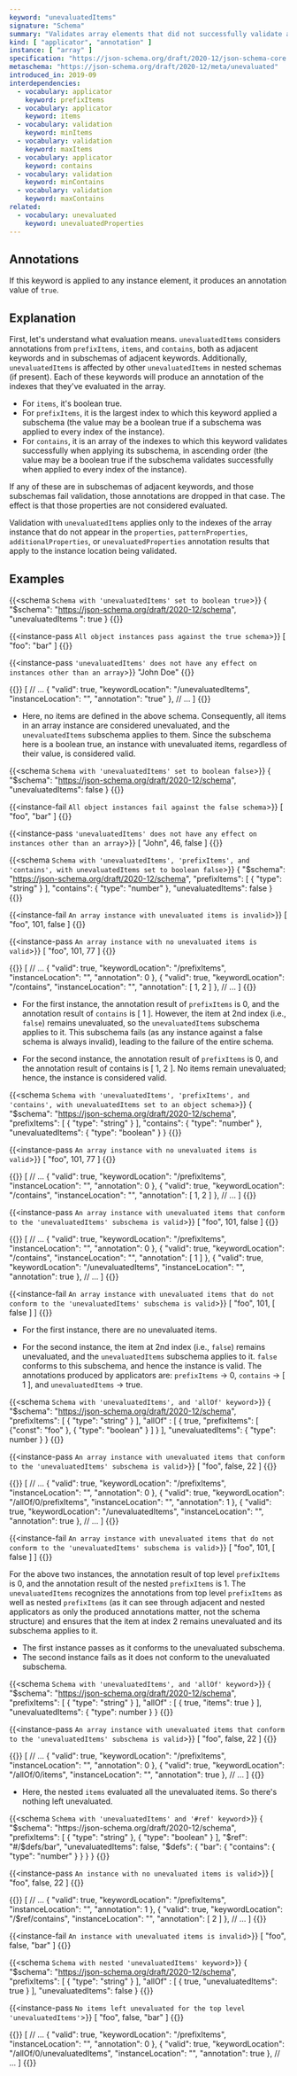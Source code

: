 ```yaml
---
keyword: "unevaluatedItems"
signature: "Schema"
summary: "Validates array elements that did not successfully validate against other standard array applicators."
kind: [ "applicator", "annotation" ]
instance: [ "array" ]
specification: "https://json-schema.org/draft/2020-12/json-schema-core.html#section-11.2"
metaschema: "https://json-schema.org/draft/2020-12/meta/unevaluated"
introduced_in: 2019-09
interdependencies:
  - vocabulary: applicator
    keyword: prefixItems
  - vocabulary: applicator
    keyword: items
  - vocabulary: validation
    keyword: minItems
  - vocabulary: validation
    keyword: maxItems
  - vocabulary: applicator
    keyword: contains
  - vocabulary: validation
    keyword: minContains
  - vocabulary: validation
    keyword: maxContains
related:
  - vocabulary: unevaluated
    keyword: unevaluatedProperties
---
```


Annotations
-----------

If this keyword is applied to any instance element, it produces an annotation value of `true`.

## Explanation

First, let's understand what evaluation means. `unevaluatedItems` considers annotations from `prefixItems`, `items`, and `contains`, both as adjacent keywords and in subschemas of adjacent keywords. Additionally, `unevaluatedItems` is affected by other `unevaluatedItems` in nested schemas (if present). Each of these keywords will produce an annotation of the indexes that they've evaluated in the array.
- For `items`, it's boolean true.
- For `prefixItems`, it is the largest index to which this keyword applied a subschema (the value may be a boolean true if a subschema was applied to every index of the instance).
- For `contains`, it is an array of the indexes to which this keyword validates successfully when applying its subschema, in ascending order (the value may be a boolean true if the subschema validates successfully when applied to every index of the instance).

If any of these are in subschemas of adjacent keywords, and those subschemas fail validation, those annotations are dropped in that case. The effect is that those properties are not considered evaluated.

Validation with `unevaluatedItems` applies only to the indexes of the array instance that do not appear in the `properties`, `patternProperties`, `additionalProperties`, or `unevaluatedProperties` annotation results that apply to the instance location being validated.

## Examples

{{<schema `Schema with 'unevaluatedItems' set to boolean true`>}}
{
  "$schema": "https://json-schema.org/draft/2020-12/schema",
  "unevaluatedItems ": true
}
{{</schema>}}

{{<instance-pass `All object instances pass against the true schema`>}}
[ "foo": "bar" ]
{{</instance-pass>}}

{{<instance-pass `'unevaluatedItems' does not have any effect on instances other than an array`>}}
"John Doe"
{{</instance-pass>}}

{{<instance-annotation>}}
[
  // ...
  {
    "valid": true,
    "keywordLocation": "/unevaluatedItems",
    "instanceLocation": "",
    "annotation": "true"
  },
  // ...
]
{{</instance-annotation>}}
* Here, no items are defined in the above schema. Consequently, all items in an array instance are considered unevaluated, and the `unevaluatedItems` subschema applies to them. Since the subschema here is a boolean true, an instance with unevaluated items, regardless of their value, is considered valid.

{{<schema `Schema with 'unevaluatedItems' set to boolean false`>}}
{
  "$schema": "https://json-schema.org/draft/2020-12/schema",
  "unevaluatedItems": false
}
{{</schema>}}

{{<instance-fail `All object instances fail against the false schema`>}}
[ "foo", "bar" ]
{{</instance-fail>}}

{{<instance-pass `'unevaluatedItems' does not have any effect on instances other than an array`>}}
[ "John", 46, false ]
{{</instance-pass>}}

{{<schema `Schema with 'unevaluatedItems', 'prefixItems', and 'contains', with unevaluatedItems set to boolean false`>}}
{
  "$schema": "https://json-schema.org/draft/2020-12/schema",
  "prefixItems": [ { "type": "string" } ],
  "contains": { "type": "number" },
  "unevaluatedItems": false
}
{{</schema>}}

{{<instance-fail `An array instance with unevaluated items is invalid`>}}
[ "foo", 101, false ]
{{</instance-fail>}}

{{<instance-pass `An array instance with no unevaluated items is valid`>}}
[ "foo", 101, 77 ]
{{</instance-pass>}}

{{<instance-annotation>}}
[
  // ...
  {
    "valid": true,
    "keywordLocation": "/prefixItems",
    "instanceLocation": "",
    "annotation": 0
  },
  {
    "valid": true,
    "keywordLocation": "/contains",
    "instanceLocation": "",
    "annotation": [ 1, 2 ]
  },
  // ...
]
{{</instance-annotation>}}

* For the first instance, the annotation result of `prefixItems` is 0, and the annotation result of `contains` is [ 1 ]. However, the item at 2nd index (i.e., `false`) remains unevaluated, so the `unevaluatedItems` subschema applies to it. This subschema fails (as any instance against a false schema is always invalid), leading to the failure of the entire schema.

* For the second instance, the annotation result of `prefixItems` is 0, and the annotation result of contains is [ 1, 2 ]. No items remain unevaluated; hence, the instance is considered valid.

{{<schema `Schema with 'unevaluatedItems', 'prefixItems', and 'contains', with unevaluatedItems set to an object schema`>}}
{
  "$schema": "https://json-schema.org/draft/2020-12/schema",
  "prefixItems": [ { "type": "string" } ],
  "contains": { "type": "number" },
  "unevaluatedItems": { "type": "boolean" }
}
{{</schema>}}

{{<instance-pass `An array instance with no unevaluated items is valid`>}}
[ "foo", 101, 77 ]
{{</instance-pass>}}

{{<instance-annotation>}}
[
  // ...
  {
    "valid": true,
    "keywordLocation": "/prefixItems",
    "instanceLocation": "",
    "annotation": 0
  },
  {
    "valid": true,
    "keywordLocation": "/contains",
    "instanceLocation": "",
    "annotation": [ 1, 2 ]
  },
  // ...
]
{{</instance-annotation>}}

{{<instance-pass `An array instance with unevaluated items that conform to the 'unevaluatedItems' subschema is valid`>}}
[ "foo", 101, false ]
{{</instance-pass>}}

{{<instance-annotation>}}
[
  // ...
  {
    "valid": true,
    "keywordLocation": "/prefixItems",
    "instanceLocation": "",
    "annotation": 0
  },
  {
    "valid": true,
    "keywordLocation": "/contains",
    "instanceLocation": "",
    "annotation": [ 1 ]
  },
  {
    "valid": true,
    "keywordLocation": "/unevaluatedItems",
    "instanceLocation": "",
    "annotation": true
  },
  // ...
]
{{</instance-annotation>}}

{{<instance-fail `An array instance with unevaluated items that do not conform to the 'unevaluatedItems' subschema is valid`>}}
[ "foo", 101, [ false ] ]
{{</instance-fail>}}

* For the first instance, there are no unevaluated items.

* For the second instance, the item at 2nd index (i.e., `false`) remains unevaluated, and the `unevaluatedItems` subschema applies to it. `false` conforms to this subschema, and hence the instance is valid. The annotations produced by applicators are: `prefixItems` → 0, `contains` → [ 1 ], and `unevaluatedItems` → true.

{{<schema `Schema with 'unevaluatedItems', and 'allOf' keyword`>}}
{
  "$schema": "https://json-schema.org/draft/2020-12/schema",
  "prefixItems": [ { "type": "string" } ],
  "allOf" : [
    {
      true,
      "prefixItems": [
        {"const": "foo" },
        { "type": "boolean" }
      ]
    }
  ],
  "unevaluatedItems": { "type": number }
}
{{</schema>}}

{{<instance-pass `An array instance with unevaluated items that conform to the 'unevaluatedItems' subschema is valid`>}}
[ "foo", false, 22 ]
{{</instance-pass>}}

{{<instance-annotation>}}
[
  // ...
  {
    "valid": true,
    "keywordLocation": "/prefixItems",
    "instanceLocation": "",
    "annotation": 0
  },
  {
    "valid": true,
    "keywordLocation": "/allOf/0/prefixItems",
    "instanceLocation": "",
    "annotation": 1
  },
  {
    "valid": true,
    "keywordLocation": "/unevaluatedItems",
    "instanceLocation": "",
    "annotation": true
  },
  // ...
]
{{</instance-annotation>}}

{{<instance-fail `An array instance with unevaluated items that do not conform to the 'unevaluatedItems' subschema is valid`>}}
[ "foo", 101, [ false ] ]
{{</instance-fail>}}

For the above two instances, the annotation result of top level `prefixItems` is 0, and the annotation result of the nested `prefixItems` is 1. The `unevaluatedItems` recognizes the annotations from top level `prefixItems` as well as nested `prefixItems` (as it can see through adjacent and nested applicators as only the produced annotations matter, not the schema structure) and ensures that the item at index 2 remains unevaluated and its subschema applies to it.

* The first instance passes as it conforms to the unevaluated subschema.
* The second instance fails as it does not conform to the unevaluated subschema.

{{<schema `Schema with 'unevaluatedItems', and 'allOf' keyword`>}}
{
  "$schema": "https://json-schema.org/draft/2020-12/schema",
  "prefixItems": [ { "type": "string" } ],
  "allOf" : [
    {
      true,
      "items": true
    }
  ],
  "unevaluatedItems": { "type": number }
}
{{</schema>}}

{{<instance-pass `An array instance with unevaluated items that conform to the 'unevaluatedItems' subschema is valid`>}}
[ "foo", false, 22 ]
{{</instance-pass>}}

{{<instance-annotation>}}
[
  // ...
  {
    "valid": true,
    "keywordLocation": "/prefixItems",
    "instanceLocation": "",
    "annotation": 0
  },
  {
    "valid": true,
    "keywordLocation": "/allOf/0/items",
    "instanceLocation": "",
    "annotation": true
  },
  // ...
]
{{</instance-annotation>}}

* Here, the nested `items` evaluated all the unevaluated items. So there's nothing left unevaluated.

{{<schema `Schema with 'unevaluatedItems' and '#ref' keyword`>}}
{
  "$schema": "https://json-schema.org/draft/2020-12/schema",
  "prefixItems": [
    { "type": "string" },
    { "type": "boolean" }
  ],
  "$ref": "#/$defs/bar",
  "unevaluatedItems": false,
  "$defs": {
    "bar": {
      "contains": { "type": "number" }
    }
  }
}
{{</schema>}}

{{<instance-pass `An instance with no unevaluated items is valid`>}}
[ "foo", false, 22 ]
{{</instance-pass>}}

{{<instance-annotation>}}
[
  // ...
  {
    "valid": true,
    "keywordLocation": "/prefixItems",
    "instanceLocation": "",
    "annotation": 1
  },
  {
    "valid": true,
    "keywordLocation": "/$ref/contains",
    "instanceLocation": "",
    "annotation": [ 2 ]
  },
  // ...
]
{{</instance-annotation>}}

{{<instance-fail `An instance with unevaluated items is invalid`>}}
[ "foo", false, "bar" ]
{{</instance-fail>}}

{{<schema `Schema with nested 'unevaluatedItems' keyword`>}}
{
  "$schema": "https://json-schema.org/draft/2020-12/schema",
  "prefixItems": [ { "type": "string" } ],
  "allOf" : [
    {
      true,
      "unevaluatedItems": true
    }
  ],
  "unevaluatedItems": false
}
{{</schema>}}

{{<instance-pass `No items left unevaluated for the top level 'unevaluatedItems'`>}}
[ "foo", false, "bar" ]
{{</instance-pass>}}

{{<instance-annotation>}}
[
  // ...
  {
    "valid": true,
    "keywordLocation": "/prefixItems",
    "instanceLocation": "",
    "annotation": 0
  },
  {
    "valid": true,
    "keywordLocation": "/allOf/0/unevaluatedItems",
    "instanceLocation": "",
    "annotation": true
  },
  // ...
]
{{</instance-annotation>}}